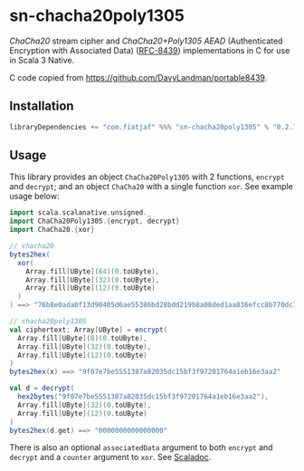 sn-chacha20poly1305
===================

_ChaCha20_ stream cipher and
_ChaCha20+Poly1305 AEAD_ (Authenticated Encryption with Associated Data) ([RFC-8439](https://github.com/DavyLandman/portable8439)) implementations in C for use in Scala 3 Native.

C code copied from https://github.com/DavyLandman/portable8439.

Installation
------------

```sbt
libraryDependencies += "com.fiatjaf" %%% "sn-chacha20poly1305" % "0.2.1"
```

Usage
-----

This library provides an object `ChaCha20Poly1305` with 2 functions, `encrypt` and `decrypt`;
and an object `ChaCha20` with a single function `xor`. See example usage below:

```scala
import scala.scalanative.unsigned._
import ChaCha20Poly1305.{encrypt, decrypt}
import ChaCha20.{xor}

// chacha20
bytes2hex(
  xor(
    Array.fill[UByte](64)(0.toUByte),
    Array.fill[UByte](32)(0.toUByte),
    Array.fill[UByte](12)(0.toUByte)
  )
) ==> "76b8e0ada0f13d90405d6ae55386bd28bdd219b8a08ded1aa836efcc8b770dc7da41597c5157488d7724e03fb8d84a376a43b8f41518a11cc387b669b2ee6586"

// chacha20poly1305
val ciphertext: Array[UByte] = encrypt(
  Array.fill[UByte](8)(0.toUByte),
  Array.fill[UByte](32)(0.toUByte),
  Array.fill[UByte](12)(0.toUByte)
)
bytes2hex(x) ==> "9f07e7be5551387a82035dc15bf3f97201764a1eb16e3aa2"

val d = decrypt(
  hex2bytes("9f07e7be5551387a82035dc15bf3f97201764a1eb16e3aa2"),
  Array.fill[UByte](32)(0.toUByte),
  Array.fill[UByte](12)(0.toUByte)
)
bytes2hex(d.get) ==> "0000000000000000"
```

There is also an optional `associatedData` argument to both `encrypt` and `decrypt` and a `counter` argument to `xor`. See [Scaladoc](https://www.javadoc.io/doc/com.fiatjaf/sn-chacha20poly1305_native0.4_3/latest/index.html).
